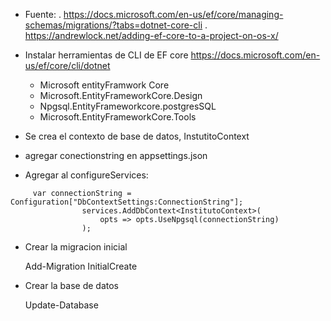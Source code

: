 * Fuente: 
. https://docs.microsoft.com/en-us/ef/core/managing-schemas/migrations/?tabs=dotnet-core-cli 
. https://andrewlock.net/adding-ef-core-to-a-project-on-os-x/

- Instalar herramientas de CLI de EF core
	https://docs.microsoft.com/en-us/ef/core/cli/dotnet

	- Microsoft entityFramwork Core
	- Microsoft.EntityFrameworkCore.Design
	- Npgsql.EntityFrameworkcore.postgresSQL
	- Microsoft.EntityFrameworkCore.Tools

- Se crea el contexto de base de datos, InstutitoContext
- agregar conectionstring en appsettings.json
- Agregar al configureServices:
```
	 var connectionString = Configuration["DbContextSettings:ConnectionString"];
				services.AddDbContext<InstitutoContext>(
					opts => opts.UseNpgsql(connectionString)
				);
```

- Crear la migracion inicial 

	Add-Migration InitialCreate
	

- Crear la base de datos

	Update-Database
	